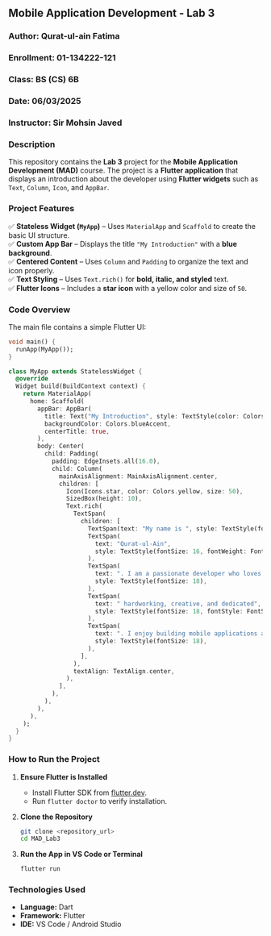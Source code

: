 ## **Mobile Application Development - Lab 3**  
### **Author:** Qurat-ul-ain Fatima  
### **Enrollment:** 01-134222-121  
### **Class:** BS (CS) 6B  
### **Date:** 06/03/2025  
### **Instructor:** Sir Mohsin Javed  

### **Description**  
This repository contains the **Lab 3** project for the **Mobile Application Development (MAD)** course. The project is a **Flutter application** that displays an introduction about the developer using **Flutter widgets** such as `Text`, `Column`, `Icon`, and `AppBar`.  

### **Project Features**  
✅ **Stateless Widget (`MyApp`)** – Uses `MaterialApp` and `Scaffold` to create the basic UI structure.  
✅ **Custom App Bar** – Displays the title `"My Introduction"` with a **blue background**.  
✅ **Centered Content** – Uses `Column` and `Padding` to organize the text and icon properly.  
✅ **Text Styling** – Uses `Text.rich()` for **bold, italic, and styled** text.  
✅ **Flutter Icons** – Includes a **star icon** with a yellow color and size of `50`.  

### **Code Overview**  
The main file contains a simple Flutter UI:  
```dart
void main() {
  runApp(MyApp());
}

class MyApp extends StatelessWidget {
  @override
  Widget build(BuildContext context) {
    return MaterialApp(
      home: Scaffold(
        appBar: AppBar(
          title: Text("My Introduction", style: TextStyle(color: Colors.white)),
          backgroundColor: Colors.blueAccent,
          centerTitle: true,
        ),
        body: Center(
          child: Padding(
            padding: EdgeInsets.all(16.0),
            child: Column(
              mainAxisAlignment: MainAxisAlignment.center,
              children: [
                Icon(Icons.star, color: Colors.yellow, size: 50),
                SizedBox(height: 10),
                Text.rich(
                  TextSpan(
                    children: [
                      TextSpan(text: "My name is ", style: TextStyle(fontSize: 18)),
                      TextSpan(
                        text: "Qurat-ul-Ain",
                        style: TextStyle(fontSize: 16, fontWeight: FontWeight.bold),
                      ),
                      TextSpan(
                        text: ". I am a passionate developer who loves coding and problem-solving.",
                        style: TextStyle(fontSize: 18),
                      ),
                      TextSpan(
                        text: " hardworking, creative, and dedicated",
                        style: TextStyle(fontSize: 18, fontStyle: FontStyle.italic),
                      ),
                      TextSpan(
                        text: ". I enjoy building mobile applications and learning new technologies.",
                        style: TextStyle(fontSize: 18),
                      ),
                    ],
                  ),
                  textAlign: TextAlign.center,
                ),
              ],
            ),
          ),
        ),
      ),
    );
  }
}
```

### **How to Run the Project**  
1. **Ensure Flutter is Installed**  
   - Install Flutter SDK from [flutter.dev](https://flutter.dev).  
   - Run `flutter doctor` to verify installation.  

2. **Clone the Repository**  
   ```sh
   git clone <repository_url>
   cd MAD_Lab3
   ```

3. **Run the App in VS Code or Terminal**  
   ```sh
   flutter run
   ```

### **Technologies Used**  
- **Language:** Dart  
- **Framework:** Flutter  
- **IDE:** VS Code / Android Studio  
